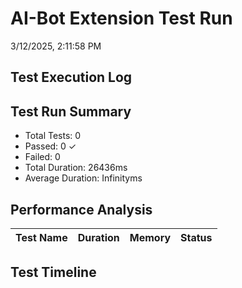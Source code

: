 # AI-Bot Extension Test Run
3/12/2025, 2:11:58 PM

## Test Execution Log

## Test Run Summary
- Total Tests: 0
- Passed: 0 ✓
- Failed: 0 
- Total Duration: 26436ms
- Average Duration: Infinityms

## Performance Analysis
| Test Name | Duration | Memory | Status |
|-----------|----------|---------|---------|

## Test Timeline


